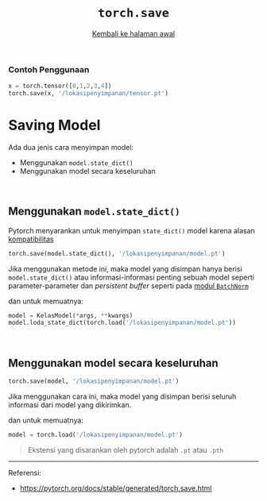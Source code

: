 <div align = "center">

# `torch.save`
[Kembali ke halaman awal](cheatsheet.md)
</div>

<br>

### **Contoh Penggunaan**
```python
x = torch.tensor([0,1,2,3,4])
torch.save(x, '/lokasipenyimpanan/tensor.pt')
```

# Saving Model
Ada dua jenis cara menyimpan model:
- Menggunakan `model.state_dict()` 
- Menggunakan model secara keseluruhan

<br>

## **Menggunakan `model.state_dict()`**
Pytorch menyarankan untuk menyimpan `state_dict()` model karena alasan [kompatibilitas](https://pytorch.org/docs/stable/notes/serialization.html#saving-and-loading-torch-nn-modules)

```python
torch.save(model.state_dict(), '/lokasipenyimpanan/model.pt')
```
Jika menggunakan metode ini, maka model yang disimpan hanya berisi `model.state_dict()` atau informasi-informasi penting sebuah model seperti parameter-parameter dan *persistent buffer* seperti pada [modul `BatchNorm`](https://pytorch.org/docs/stable/generated/torch.nn.Module.html#torch.nn.Module.register_buffer)

dan untuk memuatnya:
```python
model = KelasModel(*args, **kwargs)
model.loda_state_dict(torch.load('/lokasipenyimpanan/model.pt'))
```


<br>

## **Menggunakan model secara keseluruhan**
```python
torch.save(model, '/lokasipenyimpanan/model.pt')
```
Jika menggunakan cara ini, maka model yang disimpan berisi seluruh informasi dari model yang dikirimkan.

dan untuk memuatnya:
```python
model = torch.load('/lokasipenyimpanan/model.pt')
```

> Ekstensi yang disarankan oleh pytorch adalah `.pt` atau `.pth`


---
Referensi:
- https://pytorch.org/docs/stable/generated/torch.save.html